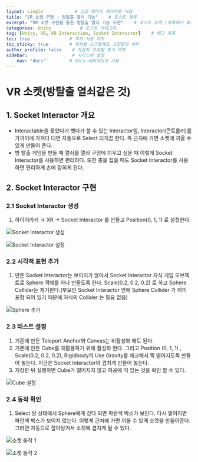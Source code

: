 ```yaml
---
layout: single            # 싱글 페이지 레이아웃 사용
title: "VR 소켓 구현 - 방탈출 열쇠 기능"    # 포스트 제목
excerpt: "VR 소켓 구현을 통한 방탈출 열쇠 기능 구현"    # 포스트 요약 (목록에서 표시됨)
categories: Unity           # 포스트 카테고리
tag: [Unity, VR, XR Interaction, Socket Interactor]    # 태그 목록
toc: true               # 목차 사용 여부
toc_sticky: true        # 목차를 스크롤해도 고정할지 여부
author_profile: false    # 작성자 프로필 표시 여부
sidebar:                 # 사이드바 설정
    nav: "docs"         # docs 네비게이션 사용
---
```


# VR 소켓(방탈출 열쇠같은 것)

## 1. Socket Interactor 개요

- Interactable을 꽂았다가 뺏다가 할 수 있는 Interactor임, Interactor(콘트롤러)를 가까이에 가져다 대면 자동으로 Select 되게끔 한다. 즉 근처에 가면 소켓에 끼울 수 있게 만들어 준다.
- 방 탈출 게임을 만들 때 열쇠를 열쇠 구멍에 끼우고 싶을 때 이렇게 Socket Interactor를 사용하면 편리하다. 또한 총을 집을 때도 Socket Interactor를 사용하면 편리하게 손에 잡히게 된다.

## 2. Socket Interactor 구현

### 2.1 Socket Interactor 생성
1. 하이어라키 → XR → Socket Interactor 를 만들고 Position(0, 1, 1) 로 설정한다.

![Socket Interactor 생성](https://lh7-us.googleusercontent.com/vu-KGm-YUet95GynBkON97HjpXeXrIrUJaAWEoEYJK7rwOW512eTrTEu60jZ74rhup3fpaSXMbo240X4rW0Bd__suu20a8V9BrUSUaaZWxo9o28G2v1HORuF1zRgm5QeXboEfN727_xISZormf9kUq0)

![Socket Interactor 설정](https://lh7-us.googleusercontent.com/djFR2esRx-VIghS8_NVqBIw3aRWonL9_-1AsAIRU-TgHAgaYITpqgO3bq92q1kwFuZLCz2ysyHMaNz9yylfV9Q_DnrtX5vp8c839u7PM3yvp6BxK5HLjUYFMuQJ9VQQXJ4YIcQJpaPLXwNnBrXRXDss)

### 2.2 시각적 표현 추가
1. 만든 Socket Interactor는 보이지가 않아서 Socket Interactor 자식 게임 오브젝트로 Sphere 객체를 하나 만들도록 한다. Scale(0.2, 0.2, 0.2) 로 하고 Sphere Collider는 제거한다.(부모인 Socket Interactor 안에 Sphere Collider 가 이미 포함 되어 있기 때문에 자식의 Collider 는 필요 없음)

![Sphere 추가](https://lh7-us.googleusercontent.com/IKSgat3jRytA4FjQAwErpNzQdtyj1eArzOe4DWJIq180osPvpqs30psWcNg6HOhm14vFvOFRZdkBmXQ9GjL-vEt1ewbPCgs_6LGQTrNjtW9R6Z9cDcWwC_Sxosn8Hfatty89tVyZWEnJ-v80G5TKZnI)

### 2.3 테스트 설정
1. 기존에 만든 Teleport Anchor와 Canvas는 비활성화 해도 된다.
2. 기존에 만든 Cube를 재활용하기 위해 활성화 한다. 그리고 Position (0, 1, 1) , Scale(0.2, 0.2, 0.2), Rigidbody의 Use Gravity를 체크해서 뚝 떨어지도록 만들어 놓는다. 지금은 Socket Interactor와 겹치게 만들어 놓는다.
3. 저장한 뒤 실행하면 Cube가 떨어지지 않고 허공에 떠 있는 것을 확인 할 수 있다.

![Cube 설정](https://lh7-us.googleusercontent.com/p9OAjj2YAJcn2ArkJu27ooVrtonSpijInQsnbs-Sikj47biT7z7_xasfm9HebSW1Lx2BNj6rjoxzMS1sKyh9hKU5oxmFzaPF4gMLAxeCCBuH3qfYNY-aDSeRGBWNFdXHnf8jaF7AiMrcYv1gpWFVohI)

### 2.4 동작 확인
1. Select 된 상태에서 Sphere에게 갔다 되면 파란색 박스가 보인다. 다시 멀어지면 파란색 박스가 보이지 않는다. 이렇게 근처에 가면 끼울 수 있게 소켓을 만들어준다. 그러면 자동으로 잡아당겨서 소켓에 겹치게 될 수 있다.

![소켓 동작 1](https://lh7-us.googleusercontent.com/YE0LZQJVv80UvlTy4XZQXnqQQk_NtMZYhDgGzaWjxn2jHXIak6afE3Yn5ewYxJSP77QmoFVtnroL95-CeHG0nrwqbZOByjrPj1zqfBS6vXCCuabZMo8sf-qjLMyNSsllnpeGs4MFKPi1LdwiMR9Nxik)

![소켓 동작 2](https://lh7-us.googleusercontent.com/dD783ibDOc9naAulnPPXzTJnH4bmAXTdY9QqeYjWM-a9MUN5dlEsrL_iPoINeimbYAm71d2D2VeBSqt1i3Nf0U5ukiU7BkDm6NI7OYVU15XS7gyKX911J56BBxGVAV9TEDite1qthGW5CPGF7M_T3ko)